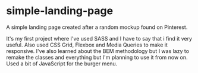# simple-landing-page
A simple landing page created after a random mockup found on Pinterest. 

It's my first project where I've used SASS and I have to say that i find it very useful. Also used CSS Grid, Flexbox and Media Queries to make it responsive. 
I've also learned about the BEM methodology but I was lazy to remake the classes and everything but I'm planning to use it from now on. 
Used a bit of JavaScript for the burger menu.



